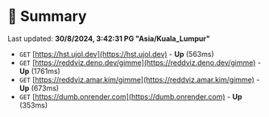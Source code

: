 # 📖 Summary
Last updated: **30/8/2024, 3:42:31 PG "Asia/Kuala_Lumpur"**

- `GET` [https://hst.ujol.dev](https://hst.ujol.dev) - **Up** (563ms)
- `GET` [https://reddviz.deno.dev/gimme](https://reddviz.deno.dev/gimme) - **Up** (1761ms)
- `GET` [https://reddviz.amar.kim/gimme](https://reddviz.amar.kim/gimme) - **Up** (673ms)
- `GET` [https://dumb.onrender.com](https://dumb.onrender.com) - **Up** (353ms)
